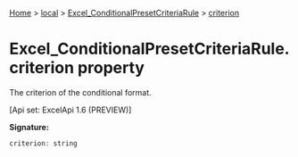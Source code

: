 [Home](./index) &gt; [local](local.md) &gt; [Excel\_ConditionalPresetCriteriaRule](local.excel_conditionalpresetcriteriarule.md) &gt; [criterion](local.excel_conditionalpresetcriteriarule.criterion.md)

# Excel\_ConditionalPresetCriteriaRule.criterion property

The criterion of the conditional format. 

 \[Api set: ExcelApi 1.6 (PREVIEW)\]

**Signature:**
```javascript
criterion: string
```
